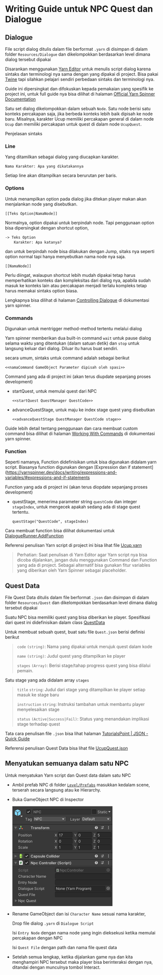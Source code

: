 # Writing Guide untuk NPC Quest dan Dialogue

## Dialogue

File script dialog ditulis dalam file berformat `.yarn` di disimpan di dalam folder `Resources/Dialogue` dan dikelompokkan berdasarkan level dimana dialog tersebut dipakai

Disarankan menggunakan [Yarn Editor](https://github.com/YarnSpinnerTool/YarnEditor) untuk menulis script dialog karena sintaks dan terminologi nya sama dengan yang dipakai di project. Bisa pakai [Twine](https://twinery.org) tapi silahkan pelajari sendiri perbedaan sintaks dan terminologi nya.

Guide ini dipersingkat dan difokuskan kepada pemakaian yang spesifik ke project ini, untuk full guide nya bisa dilihat di halaman [Official Yarn Spinner Documentation](https://yarnspinner.dev/docs/writing/)

Satu set dialog dikelompokkan dalam sebuah `Node`. Satu node berisi satu konteks percakapan saja, jika berbeda konteks lebih baik dipisah ke node baru. Misalnya, karakter Ucup memiliki percakapan general di dalam node `Ucup` dan memiliki percakapan untuk quest di dalam node `UcupQuest`.

Penjelasan sintaks

### Line

Yang ditamilkan sebagai dialog yang diucapkan karakter.
```
Nama Karakter: Apa yang dikatakannya
```
Setiap line akan ditampilkan secara berurutan per baris.

### Options

Untuk menampilkan option pada dialog jika ditekan player makan akan menjalankan node yang disebutkan.
```
[[Teks Option|NamaNode]]
```

Normalnya, option dipakai untuk berpindah node. Tapi penggunaan option bisa dipersingkat dengan shortcut option,
```
-> Teks Option
    Karakter: Apa katanya?
```
dan untuk berpindah node bisa dilakukan dengan Jump, sitaks nya seperti option normal tapi hanya menyebutkan nama node nya saja.
```
[[NamaNode]]
```

Perlu diingat, walaupun shortcut lebih mudah dipakai tetap harus memperhatikan konteks dan kompleksitas dari dialog nya, apabila sudah masuk ke konteks lain atau percakapan menjadi terlalu kompleks tetap harus memakai sintaks option biasa.

Lengkapnya bisa dilihat di halaman [Controlling Dialogue](https://yarnspinner.dev/docs/writing/controlling/) di dokumentasi yarn spinner.


### Commands

Digunakan untuk mentrigger method-method tertentu melalui dialog

Yarn spinner memberikan dua built-in command `wait` untuk pause dialog selama waktu yang ditentukan (dalam satuan detik) dan `stop` untuk langsung keluar dari dialog. Diluar itu harus buat sendiri.

secara umum, sintaks untuk command adalah sebagai berikut
``` 
<<namaCommand GameObject Parameter dipisah oleh spasi>>
```

Command yang ada di project ini (akan terus diupdate sepanjang proses development)

- startQuest, untuk memulai quest dari NPC
  ```
  <<startQuest QuestManager QuestCode>>
  ```
- advanceQuestStage, untuk maju ke index stage quest yang disebutkan
  ```
  <<advanceQuestStage QuestManager QuestCode stage>>
  ```

Guide lebih detail tentang penggunaan dan cara membuat custom command bisa dilihat di halaman [Working With Commands](https://yarnspinner.dev/docs/unity/working-with-commands/) di dokumentasi yarn spinner.

### Function

Seperti namanya, Function didefinisikan untuk bisa digunakan didalam yarn script. Biasanya function digunakan dengan [Expression dan if statement](https://yarnspinner.dev/docs/writing/expressions-and-variables/#expressions-and-if-statements

Function yang ada di project ini (akan terus diopdate sepanjang proses development)

- questStage, menerima parameter string `questCode` dan integer `stageIndex`, untuk mengecek apakah sedang ada di stage quest tertentu.
  ```
  questStage("QuestCode", stageIndex)
  ```

Cara membuat function bisa dilihat dokumentasi untuk [DialogueRunner.AddFunction](https://yarnspinner.dev/api/yarn.unity/dialoguerunner/yarn.unity.dialoguerunner.addfunctionsystem.stringsystem.int32yarn.returningfunction/)

Referensi penulisan Yarn script di project ini bisa lihat file [Ucup.yarn](../Dialogue/Level1/Ucup.yarn)

> Perhatian: Saat penulisan di Yarn Editor agar Yarn script nya bisa dicoba dijalankan, jangan dulu menggunakan Command dan Function yang ada di project. Sebagai alternatif bisa gunakan fitur variables yang diberikan oleh Yarn Spinner sebagai placeholder.


## Quest Data

File Quest Data ditulis dalam file berformat `.json` dan disimpan di dalam folder `Resources/Quest` dan dikelompokkan berdasarkan level dimana dialog tersebut dipakai

Suatu NPC bisa memiliki quest yang bisa diberikan ke player. Spesifikasi dari quest ini didefinisikan dalam class [QuestData](/Assets/Code/Scripts/Quest/QuestData.cs)

Untuk membuat sebuah quest, buat satu file `Quest.json` berisi definisi berikut

> `code` `(string)`: Nama yang dipakai untuk merujuk quest dalam kode
> 
> `name` `(string)`: Judul quest yang ditampilkan ke player
> 
> `stages` `(Array)`: Berisi stage/tahap progress quest yang bisa dilalui pemain.

Satu stage yang ada didalam array `stages`

> `title` `string`: Judul dari stage yang ditampilkan ke player setiap masuk ke stage baru
>
> `instruction` `string`: Instruksi tambahan untuk membantu player menyelesaikan stage
> 
> `status` `(Active|Success|Fail)`: Status yang menandakan implikasi stage terhadap quest

Tata cara penulisan file `.json` bisa lihat halaman [TutorialsPoint | JSON - Quick Guide](https://www.tutorialspoint.com/json/json_quick_guide.htm)

Referensi penulisan Quest Data bisa lihat file [UcupQuest.json](../Quest/Level1/UcupQuest.json)

## Menyatukan semuanya dalam satu NPC

Untuk menyatukan Yarn script dan Quest data dalam satu NPC

- Ambil prefab NPC di folder [`Level/Prefabs`](/Assets/Level/Prefabs) masukkan kedalam scene, terserah secara langsung atau ke Hierarchy.
- Buka GameObject NPC di Inspector

  ![NPC Inspector](Images/howTo_dialogue_NPCInspector.png)
- Rename GameObject dan isi `Character Name` sesuai nama karakter,
  
  Drop file dialog `.yarn` di `Dialogue Script`

  Isi `Entry Node` dengan nama node yang ingin dieksekusi ketika memulai percakapan dengan NPC

  Isi `Quest File` dengan path dan nama file quest data
- Setelah semua lengkap, ketika dijalankan game nya dan kita menghampiri NPC tersebut maka player bisa berinteraksi dengan nya, ditandai dengan munculnya tombol Interact.